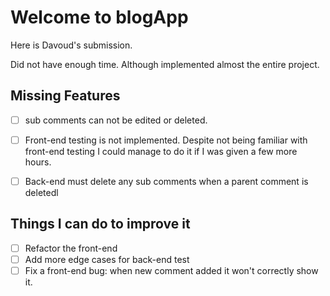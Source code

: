 # Welcome to blogApp

Here is Davoud's submission.

Did not have enough time. Although implemented almost the entire project.

## Missing Features

- [ ] sub comments can not be edited or deleted.

- [ ] Front-end testing is not implemented. Despite not being familiar with front-end testing I could manage to do it if I was given a few more hours.

- [ ] Back-end must delete any sub comments when a parent comment is deletedl


## Things I can do to improve it

- [ ] Refactor the front-end
- [ ] Add more edge cases for back-end test
- [ ] Fix a front-end bug: when new comment added it won't correctly show it.
